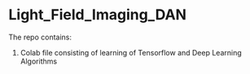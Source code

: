 # Light_Field_Imaging_DAN
The repo contains:
1. Colab file consisting of learning of Tensorflow and Deep Learning Algorithms

